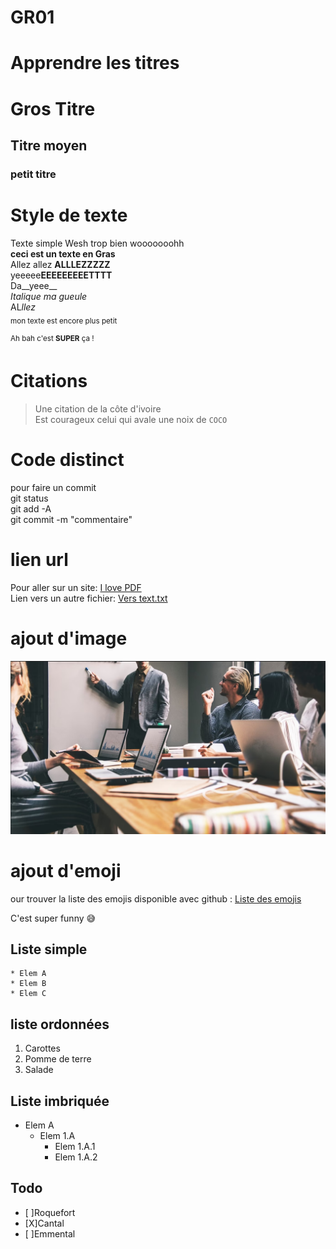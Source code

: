 # GR01
# Apprendre les titres
# Gros Titre
## Titre moyen
### petit titre

# Style de texte 
Texte simple Wesh trop bien wooooooohh  
**ceci est un texte en Gras**  
Allez allez **ALLLEZZZZZ**  
yeeeee**EEEEEEEEETTTT**  
Da__yeee__   
*Italique ma gueule*  
AL*llez*   
<sub> mon texte est encore plus petit </sub>
 
<sup>Ah bah c'est __SUPER__ ça !</sup>  

# Citations  
>Une citation de la côte d'ivoire  
Est courageux celui qui avale une noix de `COCO`  

# Code distinct   
pour faire un commit  
git status  
git add -A  
git commit -m "commentaire"  

# lien url  
Pour aller sur un site: [I love PDF](https://www.ilovepdf.com/fr)  
Lien vers un autre fichier: [Vers text.txt](test.txt)  

# ajout d'image

![photo](Meeting.jpg)  

# ajout d'emoji  
our trouver la liste des emojis disponible avec github : [Liste des emojis](https://github.com/ikatyang/emoji-cheat-sheet/blob/master/README.md)
  
    

  C'est super funny :sweat_smile:	


## Liste simple   
    * Elem A  
    * Elem B	  
    * Elem C  

## liste ordonnées  
1. Carottes
2. Pomme de terre
3. Salade

  
  ## Liste imbriquée  
  * Elem A
    * Elem 1.A
      * Elem 1.A.1
      * Elem 1.A.2

  
  ## Todo
   
   * [ ]Roquefort
   * [X]Cantal
   * [ ]Emmental

  


